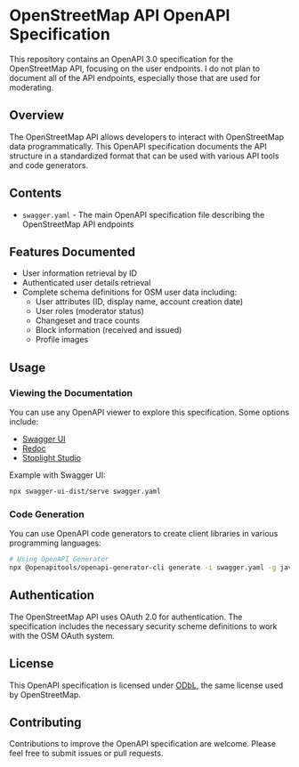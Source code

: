 # OpenStreetMap API OpenAPI Specification

This repository contains an OpenAPI 3.0 specification for the OpenStreetMap API, focusing on the user endpoints. I do not plan to document all of the API endpoints, especially those that are used for moderating.

## Overview

The OpenStreetMap API allows developers to interact with OpenStreetMap data programmatically. This OpenAPI specification documents the API structure in a standardized format that can be used with various API tools and code generators.

## Contents

- `swagger.yaml` - The main OpenAPI specification file describing the OpenStreetMap API endpoints

## Features Documented

- User information retrieval by ID
- Authenticated user details retrieval
- Complete schema definitions for OSM user data including:
  - User attributes (ID, display name, account creation date)
  - User roles (moderator status)
  - Changeset and trace counts
  - Block information (received and issued)
  - Profile images

## Usage

### Viewing the Documentation

You can use any OpenAPI viewer to explore this specification. Some options include:

- [Swagger UI](https://swagger.io/tools/swagger-ui/)
- [Redoc](https://github.com/Redocly/redoc)
- [Stoplight Studio](https://stoplight.io/studio/)

Example with Swagger UI:

```bash
npx swagger-ui-dist/serve swagger.yaml
```

### Code Generation

You can use OpenAPI code generators to create client libraries in various programming languages:

```bash
# Using OpenAPI Generator
npx @openapitools/openapi-generator-cli generate -i swagger.yaml -g javascript -o ./generated-client
```

## Authentication

The OpenStreetMap API uses OAuth 2.0 for authentication. The specification includes the necessary security scheme definitions to work with the OSM OAuth system.

## License

This OpenAPI specification is licensed under [ODbL](https://opendatacommons.org/licenses/odbl/), the same license used by OpenStreetMap.

## Contributing

Contributions to improve the OpenAPI specification are welcome. Please feel free to submit issues or pull requests.
